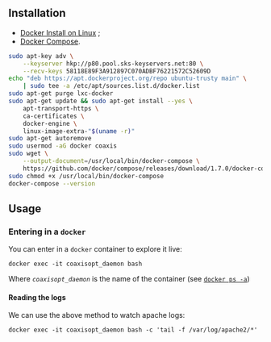 ## Installation

* [Docker Install on Linux](https://docs.docker.com/linux/step_one/) ;
* [Docker Compose](https://docs.docker.com/compose/install/).

```bash
sudo apt-key adv \
    --keyserver hkp://p80.pool.sks-keyservers.net:80 \
    --recv-keys 58118E89F3A912897C070ADBF76221572C52609D
echo "deb https://apt.dockerproject.org/repo ubuntu-trusty main" \
    | sudo tee -a /etc/apt/sources.list.d/docker.list
sudo apt-get purge lxc-docker
sudo apt-get update && sudo apt-get install --yes \
    apt-transport-https \
    ca-certificates \
    docker-engine \
    linux-image-extra-"$(uname -r)"
sudo apt-get autoremove
sudo usermod -aG docker coaxis
sudo wget \
    --output-document=/usr/local/bin/docker-compose \
    https://github.com/docker/compose/releases/download/1.7.0/docker-compose-"$(uname -s)"-"$(uname -m)" 
sudo chmod +x /usr/local/bin/docker-compose
docker-compose --version
```

## Usage
    
### Entering in a `docker`

You can enter in a `docker` container to explore it live:

    docker exec -it coaxisopt_daemon bash
    
Where _`coaxisopt_daemon`_ is the name of the container (see [`docker ps -a`](https://docs.docker.com/engine/reference/commandline/ps/))

#### Reading the logs

We can use the above method to watch apache logs:

    docker exec -it coaxisopt_daemon bash -c 'tail -f /var/log/apache2/*'
